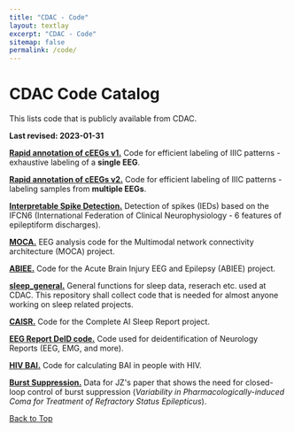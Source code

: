 ```yaml
---
title: "CDAC - Code"
layout: textlay
excerpt: "CDAC - Code"
sitemap: false
permalink: /code/
---
```


# CDAC Code Catalog
This lists code that is publicly available from CDAC.

**Last revised:  2023-01-31**

[**Rapid annotation of cEEGs v1.**](https://github.com/bdsp-core/Rapid_IIIC_Labeling_GUI) Code for efficient labeling of IIIC patterns - exhaustive labeling of a **single EEG**.

[**Rapid annotation of cEEGs v2.**](https://github.com/bdsp-core/Rapid_IIIC_Labeling_GUI_MultipleEEGs) Code for efficient labeling of IIIC patterns - labeling samples from **multiple EEGs**.

[**Interpretable Spike Detection.**](https://github.com/bdsp-core/IFCN6) Detection of spikes (IEDs) based on the IFCN6 (International Federation of Clinical Neurophysiology - 6 features of epileptiform discharges).

[**MOCA.**](https://github.com/bdsp-core/MOCA) EEG analysis code for the Multimodal network connectivity architecture (MOCA) project.

[**ABIEE.**](https://github.com/bdsp-core/ABIEE) Code for the Acute Brain Injury EEG and Epilepsy (ABIEE) project.

[**sleep_general.**](https://github.com/bdsp-core/sleep_general) General functions for sleep data, reserach etc. used at CDAC. This repository shall collect code that is needed for almost anyone working on sleep related projects.

[**CAISR.**](https://github.com/bdsp-core/CAISR) Code for the Complete AI Sleep Report project.

[**EEG Report DeID code.**](https://github.com/bdsp-core/EEGReportsDeidentification) Code used for deidentification of Neurology Reports (EEG, EMG, and more).

[**HIV BAI.**](https://github.com/bdsp-core/HIV-BAI) Code for calculating BAI in people with HIV.

[**Burst Suppression.**](https://github.com/bdsp-core/cdac-burst-suppression-data) Data for JZ's paper that shows the need for closed-loop control of burst suppression (_Variability in Pharmacologically-induced Coma for Treatment of Refractory Status Epilepticus_).

[Back to Top](#  )
